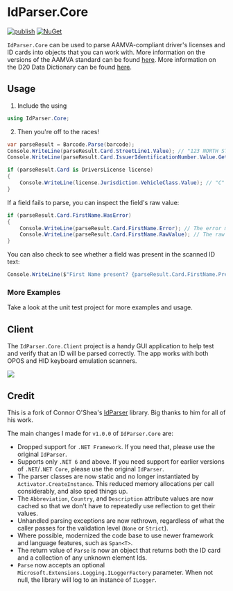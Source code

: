 # IdParser.Core

[![publish](https://github.com/jonsagara/IdParser.Core/actions/workflows/build-and-publish.yml/badge.svg)](https://github.com/jonsagara/IdParser.Core/actions?query=workflow%3Apublish)
[![NuGet](https://img.shields.io/nuget/v/IdParser.Core?label=NuGet)](https://www.nuget.org/packages/IdParser.Core/)

`IdParser.Core` can be used to parse AAMVA-compliant driver's licenses and ID cards into objects that you can
work with. More information on the versions of the AAMVA standard can be found [here](http://www.aamva.org/DL-ID-Card-Design-Standard/).
More information on the D20 Data Dictionary can be found [here](https://www.aamva.org/getmedia/d4c16fd8-2193-490c-a5ea-21607a3bd51a/D20-Traffic-Records-Systems-Data-Dictionary-(AMIE).pdf).

## Usage

1. Include the using
```csharp
using IdParser.Core;
```

2. Then you're off to the races!

```csharp
var parseResult = Barcode.Parse(barcode);
Console.WriteLine(parseResult.Card.StreetLine1.Value); // "123 NORTH STATE ST."
Console.WriteLine(parseResult.Card.IssuerIdentificationNumber.Value.GetDescriptionOrDefault()); // "New York"

if (parseResult.Card is DriversLicense license)
{
    Console.WriteLine(license.Jurisdiction.VehicleClass.Value); // "C"
}
```

If a field fails to parse, you can inspect the field's raw value:

```csharp
if (parseResult.Card.FirstName.HasError)
{
    Console.WriteLine(parseResult.Card.FirstName.Error); // The error message, if any.
    Console.WriteLine(parseResult.Card.FirstName.RawValue); // The raw value from the scanned ID text.
}
```

You can also check to see whether a field was present in the scanned ID text:

```csharp
Console.WriteLine($"First Name present? {parseResult.Card.FirstName.Present}");
```

### More Examples

Take a look at the unit test project for more examples and usage.


## Client

The ```IdParser.Core.Client``` project is a handy GUI application to help test and verify that an ID
will be parsed correctly. The app works with both OPOS and HID keyboard emulation scanners.

![](https://raw.githubusercontent.com/jonsagara/IdParser.Core/main/IdParser.Client.png)


## Credit

This is a fork of Connor O'Shea's [IdParser](https://github.com/c0shea/IdParser) library. Big thanks to him for all of his work. 

The main changes I made for `v1.0.0` of `IdParser.Core` are:

- Dropped support for `.NET Framework`. If you need that, please use the original `IdParser`.
- Supports only `.NET 6` and above. If you need support for earlier versions of `.NET`/`.NET Core`, please use the original `IdParser`.
- The parser classes are now static and no longer instantiated by `Activator.CreateInstance`. This reduced memory allocations per call considerably,
  and also sped things up.
- The `Abbreviation`, `Country`, and `Description` attribute values are now cached so that we don't have to repeatedly use reflection to get their values.
- Unhandled parsing exceptions are now rethrown, regardless of what the caller passes for the validation level (`None` or `Strict`).
- Where possible, modernized the code base to use newer framework and language features, such as `Span<T>`.
- The return value of `Parse` is now an object that returns both the ID card and a collection of any unknown element Ids.
- `Parse` now accepts an optional `Microsoft.Extensions.Logging.ILoggerFactory` parameter. When not null, the library will log to an instance of `ILogger`.